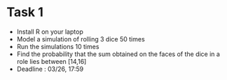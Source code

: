 # Task 1

* Install R on your laptop
* Model a simulation of rolling 3 dice 50 times
* Run the simulations 10 times
* Find the probability that the sum obtained on the faces of the dice in a role lies between [14,16]
* Deadline : 03/26, 17:59
